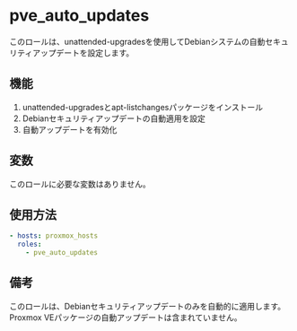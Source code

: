 # pve_auto_updates

このロールは、unattended-upgradesを使用してDebianシステムの自動セキュリティアップデートを設定します。

## 機能

1. unattended-upgradesとapt-listchangesパッケージをインストール
2. Debianセキュリティアップデートの自動適用を設定
3. 自動アップデートを有効化

## 変数

このロールに必要な変数はありません。

## 使用方法

```yaml
- hosts: proxmox_hosts
  roles:
    - pve_auto_updates
```

## 備考

このロールは、Debianセキュリティアップデートのみを自動的に適用します。Proxmox VEパッケージの自動アップデートは含まれていません。